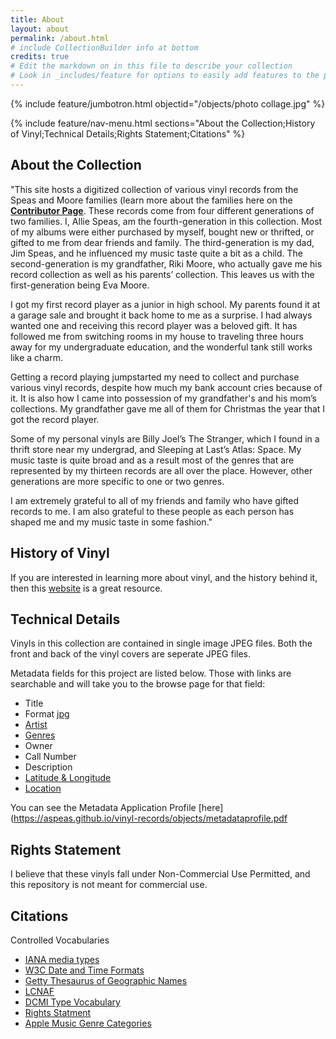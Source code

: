 ```yaml
---
title: About
layout: about
permalink: /about.html
# include CollectionBuilder info at bottom
credits: true
# Edit the markdown on in this file to describe your collection
# Look in _includes/feature for options to easily add features to the page
---
```


{% include feature/jumbotron.html objectid="/objects/photo collage.jpg" %}

{% include feature/nav-menu.html sections="About the Collection;History of Vinyl;Technical Details;Rights Statement;Citations" %}

## About the Collection

"This site hosts a digitized collection of various vinyl records from the Speas and Moore families (learn more about the families here on the [**Contributor Page**](https://aspeas.github.io/vinyl-records/contributors.html). These records come from four different generations of two families. I, Allie Speas, am the fourth-generation in this collection. Most of my albums were either purchased by myself, bought new or thrifted, or gifted to me from dear friends and family. The third-generation is my dad, Jim Speas, and he influenced my music taste quite a bit as a child. The second-generation is my grandfather, Riki Moore, who actually gave me his record collection as well as his parents’ collection. This leaves us with the first-generation being Eva Moore.

I got my first record player as a junior in high school. My parents found it at a garage sale and brought it back home to me as a surprise. I had always wanted one and receiving this record player was a beloved gift. It has followed me from switching rooms in my house to traveling three hours away for my undergraduate education, and the wonderful tank still works like a charm. 

Getting a record playing jumpstarted my need to collect and purchase various vinyl records, despite how much my bank account cries because of it. It is also how I came into possession of my grandfather's and his mom’s collections. My grandfather gave me all of them for Christmas the year that I got the record player.

Some of my personal vinyls are Billy Joel’s The Stranger, which I found in a thrift store near my undergrad, and Sleeping at Last’s Atlas: Space. My music taste is quite broad and as a result most of the genres that are represented by my thirteen records are all over the place. However, other generations are more specific to one or two genres.

I am extremely grateful to all of my friends and family who have gifted records to me. I am also grateful to these people as each person has shaped me and my music taste in some fashion."

## History of Vinyl
If you are interested in learning more about vinyl, and the history behind it, then this [website](https://thesoundofvinyl.us/blogs/vinyl-101/the-history-of-vinyl-records) is a great resource.

## Technical Details
Vinyls in this collection are contained in single image JPEG files. Both the front and back of the vinyl covers are seperate JPEG files.

Metadata fields for this project are listed below. Those with links are searchable and will take you to the browse page for that field:
- Title
- Format [jpg](https://aspeas.github.io/vinyl-records/browse.html#%2Fjpeg)
- [Artist](https://aspeas.github.io/vinyl-records/artist.html)
- [Genres](https://aspeas.github.io/vinyl-records/genres.html)
- Owner
- Call Number
- Description
- [Latitude & Longitude](https://aspeas.github.io/vinyl-records/map.html)
- [Location](https://aspeas.github.io/vinyl-records/locations.html)

You can see the Metadata Application Profile [here](https://aspeas.github.io/vinyl-records/objects/metadataprofile.pdf

## Rights Statement
I believe that these vinyls fall under Non-Commercial Use Permitted, and this repository is not meant for commercial use.

## Citations
Controlled Vocabularies
- [IANA media types](https://www.iana.org/assignments/media-types/media-types.xhtml)
- [W3C Date and Time Formats](https://www.w3.org/TR/NOTE-datetime)
- [Getty Thesaurus of Geographic Names](https://www.getty.edu/research/tools/vocabularies/tgn/?find=Dublin&place=&nation=&english=Y)
- [LCNAF](https://id.loc.gov/authorities/names.html)
- [DCMI Type Vocabulary](https://www.dublincore.org/specifications/dublin-core/dcmi-type-vocabulary/2003-02-12/)
- [Rights Statment](https://rightsstatements.org/en/)
- [Apple Music Genre Categories](https://music.apple.com/us/search)

